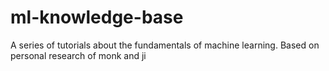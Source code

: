 # ml-knowledge-base
A series of tutorials about the fundamentals of machine learning. Based on personal research of monk and ji 
